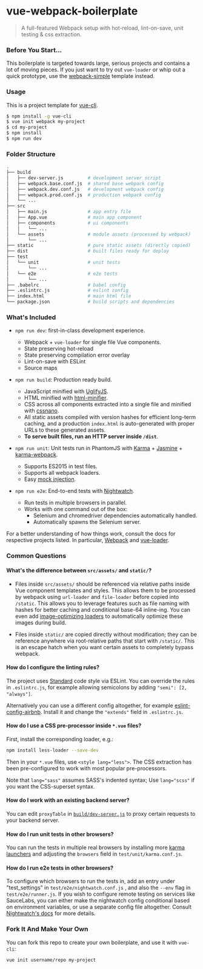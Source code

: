 # vue-webpack-boilerplate

> A full-featured Webpack setup with hot-reload, lint-on-save, unit testing & css extraction.

### Before You Start...

This boilerplate is targeted towards large, serious projects and contains a lot of moving pieces. If you just want to try out `vue-loader` or whip out a quick prototype, use the [webpack-simple](https://github.com/vuejs-templates/webpack-simple) template instead.

### Usage

This is a project template for [vue-cli](https://github.com/vuejs/vue-cli).

``` bash
$ npm install -g vue-cli
$ vue init webpack my-project
$ cd my-project
$ npm install
$ npm run dev
```

### Folder Structure

``` bash
.
├── build
│   ├── dev-server.js         # development server script
│   ├── webpack.base.conf.js  # shared base webpack config
│   ├── webpack.dev.conf.js   # development webpack config
│   ├── webpack.prod.conf.js  # production webpack config
│   └── ...
├── src
│   ├── main.js               # app entry file
│   ├── App.vue               # main app component
│   ├── components            # ui components
│   │   └── ...
│   └── assets                # module assets (processed by webpack)
│       └── ...
├── static                    # pure static assets (directly copied)
├── dist                      # built files ready for deploy
├── test
│   └── unit                  # unit tests
│       └── ...
│   └── e2e                   # e2e tests
│       └── ...
├── .babelrc                  # babel config
├── .eslintrc.js              # eslint config
├── index.html                # main html file
└── package.json              # build scripts and dependencies
```

### What's Included

- `npm run dev`: first-in-class development experience.
  - Webpack + `vue-loader` for single file Vue components.
  - State preserving hot-reload
  - State preserving compilation error overlay
  - Lint-on-save with ESLint
  - Source maps

- `npm run build`: Production ready build.
  - JavaScript minified with [UglifyJS](https://github.com/mishoo/UglifyJS2).
  - HTML minified with [html-minifier](https://github.com/kangax/html-minifier).
  - CSS across all components extracted into a single file and minified with [cssnano](https://github.com/ben-eb/cssnano).
  - All static assets compiled with version hashes for efficient long-term caching, and a production `index.html` is auto-generated with proper URLs to these generated assets.
  - **To serve built files, run an HTTP server inside `/dist`**.

- `npm run unit`: Unit tests run in PhantomJS with [Karma](http://karma-runner.github.io/0.13/index.html) + [Jasmine](http://jasmine.github.io/) + [karma-webpack](https://github.com/webpack/karma-webpack).
  - Supports ES2015 in test files.
  - Supports all webpack loaders.
  - Easy [mock injection](http://vuejs.github.io/vue-loader/workflow/testing-with-mocks.html).

- `npm run e2e`: End-to-end tests with [Nightwatch](http://nightwatchjs.org/).
  - Run tests in multiple browsers in parallel.
  - Works with one command out of the box:
    - Selenium and chromedriver dependencies automatically handled.
    - Automatically spawns the Selenium server.

For a better understanding of how things work, consult the docs for respective projects listed. In particular, [Webpack](http://webpack.github.io/) and [vue-loader](http://vuejs.github.io/vue-loader).

### Common Questions

#### What's the difference between `src/assets/` and `static/`?

- Files inside `src/assets/` should be referenced via relative paths inside Vue component templates and styles. This allows them to be processed by webpack using `url-loader` and `file-loader` before copied into `/static`. This allows you to leverage features such as file naming with hashes for better caching and conditional base-64 inline-ing. You can even add [image-optimizing loaders](https://github.com/tcoopman/image-webpack-loader) to automatically optimize these images during build.

- Files inside `static/` are copied directly without modification; they can be reference anywhere via root-relative paths that start with `/static/`. This is an escape hatch when you want certain assets to completely bypass webpack.

#### How do I configure the linting rules?

The project uses [Standard](https://github.com/feross/standard) code style via ESLint. You can override the rules in `.eslintrc.js`, for example allowing semicolons by adding `"semi": [2, "always"]`.

Alternatively you can use a different config altogether, for example [eslint-config-airbnb](https://github.com/airbnb/javascript/tree/master/packages/eslint-config-airbnb). Install it and change the `"extends"` field in `.eslintrc.js`.

#### How do I use a CSS pre-processor inside `*.vue` files?

First, install the corresponding loader, e.g.:

``` bash
npm install less-loader --save-dev
```

Then in your `*.vue` files, use `<style lang="less">`. The CSS extraction has been pre-configured to work with most popular pre-processors.

Note that `lang="sass"` assumes SASS's indented syntax; Use `lang="scss"` if you want the CSS-superset syntax.

#### How do I work with an existing backend server?

You can edit `proxyTable` in [`build/dev-server.js`](https://github.com/vuejs-templates/webpack/blob/master/template/build/dev-server.js#L9-L13) to proxy certain requests to your backend server.

#### How do I run unit tests in other browsers?

You can run the tests in multiple real browsers by installing more [karma launchers](http://karma-runner.github.io/0.13/config/browsers.html) and adjusting the `browsers` field in `test/unit/karma.conf.js`.

#### How do I run e2e tests in other browsers?

To configure which browsers to run the tests in, add an entry under "test_settings" in `test/e2e/nightwatch.conf.js` , and also the `--env` flag in `test/e2e/runner.js`. If you wish to configure remote testing on services like SauceLabs, you can either make the nightwatch config conditional based on environment variables, or use a separate config file altogether. Consult [Nightwatch's docs](http://nightwatchjs.org/guide#selenium-settings) for more details.

### Fork It And Make Your Own

You can fork this repo to create your own boilerplate, and use it with `vue-cli`:

``` bash
vue init username/repo my-project
```
